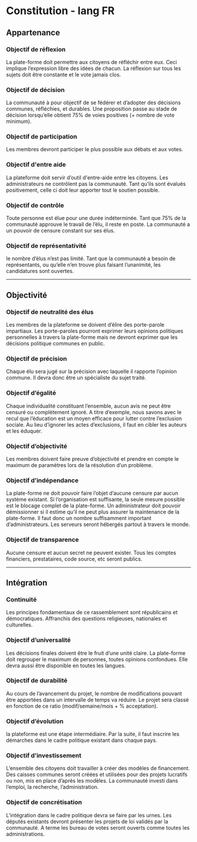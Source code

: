 # Constitution - lang FR

## Appartenance

### Objectif de réflexion
La plate-forme doit permettre aux citoyens de réfléchir entre eux. Ceci implique l’expression libre des idées de chacun. La réflexion sur tous les sujets doit être constante et le vote jamais clos.

### Objectif de décision
La communauté à pour objectif de se fédérer et d’adopter des décisions communes, réfléchies, et durables. Une proposition passe au stade de décision lorsqu’elle obtient 75% de voies positives (+ nombre de vote minimum). 

### Objectif de participation
Les membres devront participer le plus possible aux débats et aux votes.

### Objectif d'entre aide
La plateforme doit servir d’outil d'entre-aide entre les citoyens. Les administrateurs ne contrôlent pas la communauté. Tant qu’ils sont évalués positivement, celle ci doit leur apporter tout le soutien possible.

### Objectif de contrôle
Toute personne est élue pour une durée indéterminée. Tant que 75% de la communauté approuve le travail de l’élu, il reste en poste. La communauté a un pouvoir de censure constant sur ses élus. 

### Objectif de représentativité
le nombre d’élus n’est pas limité. Tant que la communauté a besoin de représentants, ou qu’elle n’en trouve plus faisant l’unanimité, les candidatures sont ouvertes.


---


## Objectivité

### Objectif de neutralité des élus
Les membres de la plateforme se doivent d’élire des porte-parole impartiaux. Les porte-paroles pourront exprimer leurs opinions politiques personnelles à travers la plate-forme mais ne devront exprimer que les décisions politique communes en public.

### Objectif de précision
Chaque élu sera jugé sur la précision avec laquelle il rapporte l’opinion commune. Il devra donc être un spécialiste du sujet traité.

### Objectif d’égalité
Chaque individualité constituant l’ensemble, aucun avis ne peut être censuré ou complètement ignoré. A titre d’exemple, nous savons avec le recul que l’éducation est un moyen efficace pour lutter contre l’exclusion sociale. Au lieu d’ignorer les actes d’exclusions, il faut en cibler les auteurs et les éduquer.

### Objectif d’objectivité
Les membres doivent faire preuve d’objectivité et prendre en compte le maximum de paramètres lors de la résolution d’un problème.

### Objectif d’indépendance
La plate-forme ne doit pouvoir faire l’objet d’aucune censure par aucun système existant. Si l’organisation est suffisante, la seule mesure possible est le blocage complet de la plate-forme. Un administrateur doit pouvoir démissionner si il estime qu’il ne peut plus assurer la maintenance de la plate-forme. Il faut donc un nombre suffisamment important d’administrateurs. 
Les serveurs seront hébergés partout à travers le monde.

### Objectif de transparence
Aucune censure et aucun secret ne peuvent exister. Tous les comptes financiers, prestataires, code source, etc seront publics.


---


## Intégration

### Continuité
Les principes fondamentaux de ce rassemblement sont républicains et démocratiques. Affranchis des questions religieuses, nationales et culturelles.

### Objectif d’universalité
Les décisions finales doivent être le fruit d’une unité claire. La plate-forme doit regrouper le maximum de personnes, toutes opinions confondues. Elle devra aussi être disponible en toutes les langues.

### Objectif de durabilité
Au cours de l’avancement du projet, le nombre de modifications pouvant être apportées dans un intervalle de temps va réduire. Le projet sera classé en fonction de ce ratio (modif/semaine/mois + % acceptation).

### Objectif d’évolution
la plateforme est une étape intermédiaire. Par la suite, il faut inscrire les démarches dans le cadre politique existant dans chaque pays. 

### Objectif d’investissement
L’ensemble des citoyens doit travailler à créer des modèles de financement. Des caisses communes seront créées et utilisées pour des projets lucratifs ou non, mis en place d’après les modèles. La communauté investi dans l’emploi, la recherche, l’administration.

### Objectif de concrétisation
L’intégration dans le cadre politique devra se faire par les urnes. Les députés existants devront présenter les projets de loi validés par la communauté. A terme les bureau de votes seront ouverts comme toutes les administrations.

